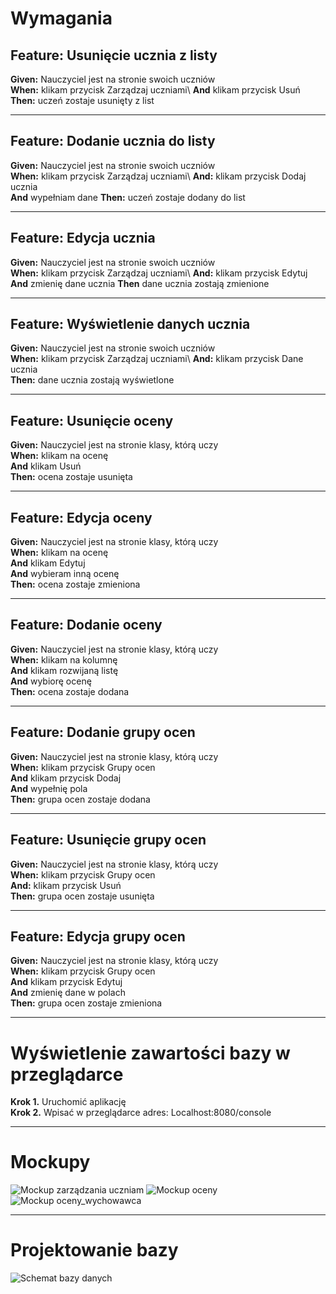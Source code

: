 #  **Wymagania**

## **Feature:** Usunięcie ucznia z listy

**Given:** Nauczyciel jest na stronie swoich uczniów\
**When:** klikam przycisk Zarządzaj uczniami\ 
**And** klikam przycisk Usuń\
**Then:** uczeń zostaje usunięty z list

--------------------------------------------------------------------

## **Feature:** Dodanie ucznia do listy

**Given:** Nauczyciel jest na stronie swoich uczniów\
**When:** klikam przycisk Zarządzaj uczniami\ 
**And:** klikam przycisk Dodaj ucznia\
**And** wypełniam dane
**Then:** uczeń zostaje dodany do list

--------------------------------------------------------------------

## **Feature:** Edycja ucznia

**Given:** Nauczyciel jest na stronie swoich uczniów\
**When:** klikam przycisk Zarządzaj uczniami\ 
**And:** klikam przycisk Edytuj\
**And** zmienię dane ucznia
**Then** dane ucznia zostają zmienione

--------------------------------------------------------------------

## **Feature:** Wyświetlenie danych ucznia

**Given:** Nauczyciel jest na stronie swoich uczniów\
**When:** klikam przycisk Zarządzaj uczniami\ 
**And:** klikam przycisk Dane ucznia\
**Then:** dane ucznia zostają wyświetlone

--------------------------------------------------------------------

## **Feature:** Usunięcie oceny

**Given:** Nauczyciel jest na stronie klasy, którą uczy\
**When:** klikam na ocenę\
**And** klikam Usuń\
**Then:** ocena zostaje usunięta

--------------------------------------------------------------------

## **Feature:** Edycja oceny

**Given:** Nauczyciel jest na stronie klasy, którą uczy\
**When:** klikam na ocenę\
**And** klikam Edytuj\
**And** wybieram inną ocenę\
**Then:** ocena zostaje zmieniona

--------------------------------------------------------------------

## **Feature:** Dodanie oceny

**Given:** Nauczyciel jest na stronie klasy, którą uczy\
**When:** klikam na kolumnę\
**And** klikam rozwijaną listę\
**And** wybiorę ocenę\
**Then:** ocena zostaje dodana

--------------------------------------------------------------------

## **Feature:** Dodanie grupy ocen

**Given:** Nauczyciel jest na stronie klasy, którą uczy\
**When:** klikam przycisk Grupy ocen\
**And** klikam przycisk Dodaj\
**And** wypełnię pola\
**Then:** grupa ocen zostaje dodana

--------------------------------------------------------------------

## **Feature:** Usunięcie grupy ocen

**Given:** Nauczyciel jest na stronie klasy, którą uczy\
**When:** klikam przycisk Grupy ocen\
**And:** klikam przycisk Usuń\
**Then:** grupa ocen zostaje usunięta

--------------------------------------------------------------------

## **Feature:** Edycja grupy ocen

**Given:** Nauczyciel jest na stronie klasy, którą uczy\
**When:** klikam przycisk Grupy ocen\
**And** klikam przycisk Edytuj\
**And** zmienię dane w polach\
**Then:** grupa ocen zostaje zmieniona


--------------------------------------------------------------------

# **Wyświetlenie zawartości bazy w przeglądarce**
**Krok 1.** Uruchomić aplikację\
**Krok 2.** Wpisać w przeglądarce adres: Localhost:8080/console

--------------------------------------------------------------------

# **Mockupy**

![Mockup zarządzania uczniam](/docs/img/mockub_zarzadzanie_uczniami.jpg "Mockup zarządzania uczniami")
![Mockup oceny](/docs/img/mockup_oceny.jpg "Mockup dodawania ocen przez nauczyciela przedmiotowego")
![Mockup oceny_wychowawca](/docs/img/mockup_oceny_wychowawca.jpg "Mockup dodawania ocen przez nauczyciela wychowawcę")


--------------------------------------------------------------------

# **Projektowanie bazy**

![Schemat bazy danych](/docs/img/dbSchema_v3.jpg "Schemat BD v. 3")
